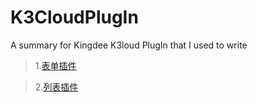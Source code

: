 # K3CloudPlugIn
A summary for Kingdee K3loud PlugIn that I used to write
>1.[表单插件](www.hao123.com)

>2.[列表插件](www.baidu.com)
